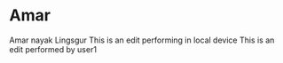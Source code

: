 # Amar
Amar nayak Lingsgur
This is an edit performing in local device
This is an edit performed by user1
